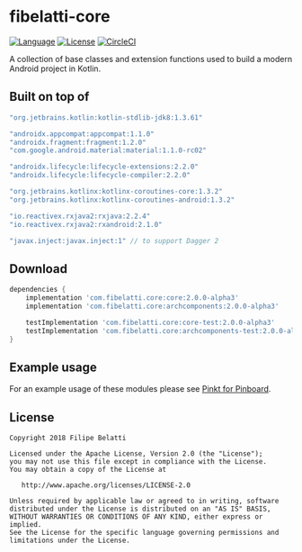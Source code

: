 fibelatti-core
=====

[![Language](https://img.shields.io/badge/language-kotlin-brightgreen.svg)](https://www.github.com/fibelatti/fibelatti-core)
[![License](https://img.shields.io/badge/License-Apache%202.0-blue.svg)](https://opensource.org/licenses/Apache-2.0)
[![CircleCI](https://circleci.com/gh/fibelatti/fibelatti-core/tree/master.svg?style=svg)](https://circleci.com/gh/fibelatti/fibelatti-core/tree/master)

A collection of base classes and extension functions used to build a modern Android project in Kotlin.

Built on top of
--------

```groovy
"org.jetbrains.kotlin:kotlin-stdlib-jdk8:1.3.61"

"androidx.appcompat:appcompat:1.1.0"
"androidx.fragment:fragment:1.2.0"
"com.google.android.material:material:1.1.0-rc02"

"androidx.lifecycle:lifecycle-extensions:2.2.0"
"androidx.lifecycle:lifecycle-compiler:2.2.0"

"org.jetbrains.kotlinx:kotlinx-coroutines-core:1.3.2"
"org.jetbrains.kotlinx:kotlinx-coroutines-android:1.3.2"

"io.reactivex.rxjava2:rxjava:2.2.4"
"io.reactivex.rxjava2:rxandroid:2.1.0"

"javax.inject:javax.inject:1" // to support Dagger 2
```

Download
--------

```groovy
dependencies {
    implementation 'com.fibelatti.core:core:2.0.0-alpha3'
    implementation 'com.fibelatti.core:archcomponents:2.0.0-alpha3'

    testImplementation 'com.fibelatti.core:core-test:2.0.0-alpha3'
    testImplementation 'com.fibelatti.core:archcomponents-test:2.0.0-alpha3'
}
```

Example usage
--------

For an example usage of these modules please see [Pinkt for Pinboard](https://github.com/fibelatti/pinboard-kotlin).

License
--------

    Copyright 2018 Filipe Belatti

    Licensed under the Apache License, Version 2.0 (the "License");
    you may not use this file except in compliance with the License.
    You may obtain a copy of the License at

       http://www.apache.org/licenses/LICENSE-2.0

    Unless required by applicable law or agreed to in writing, software
    distributed under the License is distributed on an "AS IS" BASIS,
    WITHOUT WARRANTIES OR CONDITIONS OF ANY KIND, either express or implied.
    See the License for the specific language governing permissions and
    limitations under the License.

